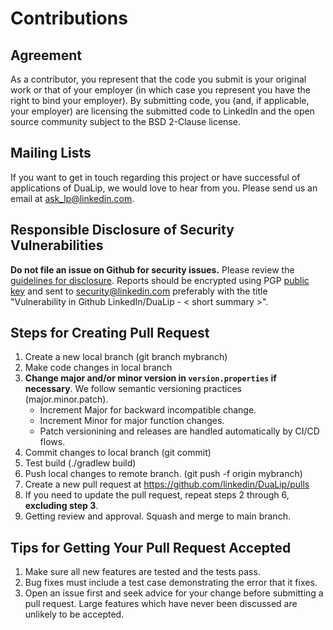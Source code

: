 # Contributions

## Agreement
As a contributor, you represent that the code you submit is your
original work or that of your employer (in which case you represent
you have the right to bind your employer).  By submitting code, you
(and, if applicable, your employer) are licensing the submitted code
to LinkedIn and the open source community subject to the BSD 2-Clause
license.

## Mailing Lists
If you want to get in touch regarding this project or have successful 
of applications of DuaLip, we would love to hear from you. Please send us an email
at [ask_lp@linkedin.com](mailto:ask_lp@linkedin.com).

## Responsible Disclosure of Security Vulnerabilities

**Do not file an issue on Github for security issues.**  Please review
the [guidelines for disclosure](https://www.linkedin.com/help/linkedin/answer/62924).  Reports should
be encrypted using PGP [public key](https://www.linkedin.com/help/linkedin/answer/79676)
and sent to [security@linkedin.com](mailto:security@linkedin.com?subject=Vulnerability%20in%20Github%20LinkedIn/Dualip%20-%20%3Csummary%3E)
preferably with the title "Vulnerability in Github LinkedIn/DuaLip - < short summary >".

## Steps for Creating Pull Request
1. Create a new local branch (git branch mybranch)
2. Make code changes in local branch
3. **Change major and/or minor version in `version.properties` if necessary**.
   We follow semantic versioning practices (major.minor.patch).
   * Increment Major for backward incompatible change.
   * Increment Minor for major function changes.
   * Patch versionining and releases are handled automatically by CI/CD flows.
4. Commit changes to local branch (git commit)
5. Test build (./gradlew build)
6. Push local changes to remote branch. (git push -f origin mybranch)
7. Create a new pull request at https://github.com/linkedin/DuaLip/pulls
8. If you need to update the pull request, repeat steps 2 through 6, **excluding step 3**.
9. Getting review and approval. Squash and merge to main branch.

## Tips for Getting Your Pull Request Accepted

1. Make sure all new features are tested and the tests pass.
2. Bug fixes must include a test case demonstrating the error that it fixes.
3. Open an issue first and seek advice for your change before submitting a pull request. Large features which have never been discussed are unlikely to be accepted.
